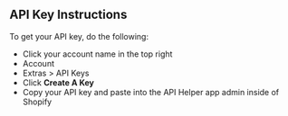 ## API Key Instructions
To get your API key, do the following:
* Click your account name in the top right
* Account
* Extras > API Keys
* Click __Create A Key__
* Copy your API key and paste into the API Helper app admin inside of Shopify

